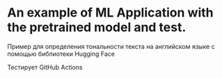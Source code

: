 # An example of ML Application with the pretrained model and test.

Пример для определения тональности текста на английском языке с помощью библиотеки Hugging Face

Тестирует GitHub Actions
